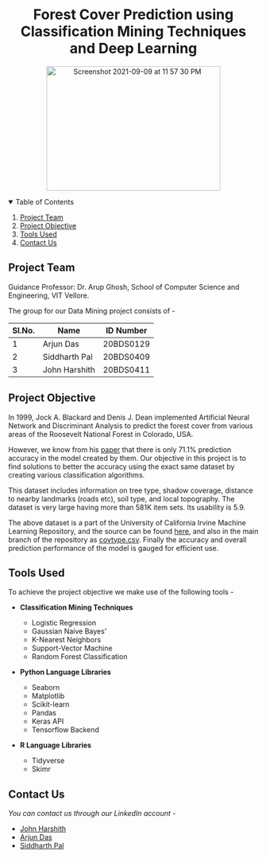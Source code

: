 <h1 align="center"> Forest Cover Prediction using Classification Mining Techniques and Deep Learning </h1>

<p align="center">
  <a href="https://github.com/arjundas1/Forest-Cover-Prediction-using-Classification-Mining-Techniques-and-Deep-Learning">
    <img alt="Screenshot 2021-09-09 at 11 57 30 PM" src="https://user-images.githubusercontent.com/83835729/132753758-d3334562-56e8-46b8-87ce-6dcc64ad65e8.png" width="350" height="250">
  </a>
</p>

<details open="open">
  <summary>Table of Contents</summary>
  <ol>
    <li>
      <a href="#project-team">Project Team</a>
    </li>
    <li>
      <a href="#project-objective">Project Objective</a>
    </li>
    <li><a href="#tools-used">Tools Used</a></li>
    <li><a href="#contact-us">Contact Us</a></li>
  </ol>
</details>

## Project Team
Guidance Professor: Dr. Arup Ghosh, School of Computer Science and Engineering, VIT Vellore.

The group for our Data Mining project consists of -

|Sl.No. | Name  | ID Number |
|-| ------------- |:-------------:|
|1|     Arjun Das      | 20BDS0129     |
|2| Siddharth Pal      | 20BDS0409     |
|3| John Harshith      | 20BDS0411     |


## Project Objective

In 1999, Jock A. Blackard and Denis J. Dean implemented Artificial Neural Network and Discriminant Analysis to predict the forest cover from various areas of the Roosevelt National Forest in Colorado, USA.

However, we know from his [paper](https://www.fs.fed.us/rm/ogden/research/publications/downloads/journals/1999_compag_blackard.pdf) that there is only 71.1% prediction
accuracy in the model created by them. Our objective in this project is to find solutions to better the accuracy using the exact same dataset by creating various classification algorithms.

This dataset includes information on tree type, shadow coverage, distance to nearby landmarks (roads etc), soil type, and local topography. The dataset is very large
having more than 581K item sets. Its usability is 5.9.

The above dataset is a part of the University of California Irvine Machine Learning Repository, and the source can be found [here](https://archive.ics.uci.edu/ml/datasets/Covertype), and also in the main branch of the repository as [covtype.csv](https://github.com/arjundas1/Forest-Cover-Prediction-using-Classification-Mining-Techniques-and-Deep-Learning/blob/main/covtype.csv). Finally the accuracy and overall prediction performance of the model is gauged for efficient use.

## Tools Used

To achieve the project objective we make use of the following tools -
* **Classification Mining Techniques**
  * Logistic Regression
  * Gaussian Naive Bayes'
  * K-Nearest Neighbors
  * Support-Vector Machine
  * Random Forest Classification

* **Python Language Libraries**
  * Seaborn
  * Matplotlib
  * Scikit-learn
  * Pandas
  * Keras API
  * Tensorflow Backend
 
* **R Language Libraries** 
  * Tidyverse
  * Skimr

## Contact Us

_You can contact us through our LinkedIn account -_
* [John Harshith](https://www.linkedin.com/in/john-harshith-5354371b7/)
* [Arjun Das](https://www.linkedin.com/in/arjun-das-0983561ba/)
* [Siddharth Pal](https://www.linkedin.com/in/siddharthpal20/)

